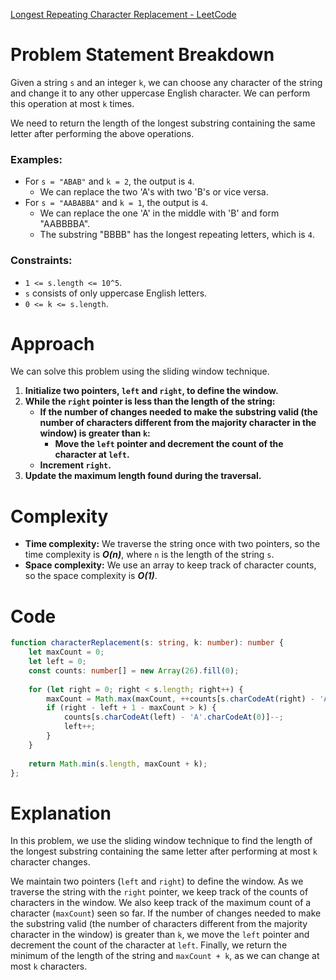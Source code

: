 [Longest Repeating Character Replacement - LeetCode](https://leetcode.com/problems/longest-repeating-character-replacement/description/)

# Problem Statement Breakdown
Given a string `s` and an integer `k`, we can choose any character of the string and change it to any other uppercase English character. We can perform this operation at most `k` times.

We need to return the length of the longest substring containing the same letter after performing the above operations.

### Examples:
- For `s = "ABAB"` and `k = 2`, the output is `4`.
  - We can replace the two 'A's with two 'B's or vice versa.
- For `s = "AABABBA"` and `k = 1`, the output is `4`.
  - We can replace the one 'A' in the middle with 'B' and form "AABBBBA".
  - The substring "BBBB" has the longest repeating letters, which is `4`.

### Constraints:
- `1 <= s.length <= 10^5`.
- `s` consists of only uppercase English letters.
- `0 <= k <= s.length`.

# Approach
We can solve this problem using the sliding window technique.

1. **Initialize two pointers, `left` and `right`, to define the window.**
2. **While the `right` pointer is less than the length of the string:**
   - **If the number of changes needed to make the substring valid (the number of characters different from the majority character in the window) is greater than `k`:**
     - **Move the `left` pointer and decrement the count of the character at `left`.**
   - **Increment `right`.**
3. **Update the maximum length found during the traversal.**

# Complexity
- **Time complexity:** We traverse the string once with two pointers, so the time complexity is ***O(n)***, where `n` is the length of the string `s`.
- **Space complexity:** We use an array to keep track of character counts, so the space complexity is ***O(1)***.

# Code

```typescript
function characterReplacement(s: string, k: number): number {
    let maxCount = 0;
    let left = 0;
    const counts: number[] = new Array(26).fill(0);
    
    for (let right = 0; right < s.length; right++) {
        maxCount = Math.max(maxCount, ++counts[s.charCodeAt(right) - 'A'.charCodeAt(0)]);
        if (right - left + 1 - maxCount > k) {
            counts[s.charCodeAt(left) - 'A'.charCodeAt(0)]--;
            left++;
        }
    }
    
    return Math.min(s.length, maxCount + k);
};

```

# Explanation
In this problem, we use the sliding window technique to find the length of the longest substring containing the same letter after performing at most `k` character changes.

We maintain two pointers (`left` and `right`) to define the window. As we traverse the string with the `right` pointer, we keep track of the counts of characters in the window. We also keep track of the maximum count of a character (`maxCount`) seen so far. If the number of changes needed to make the substring valid (the number of characters different from the majority character in the window) is greater than `k`, we move the `left` pointer and decrement the count of the character at `left`. Finally, we return the minimum of the length of the string and `maxCount + k`, as we can change at most `k` characters.